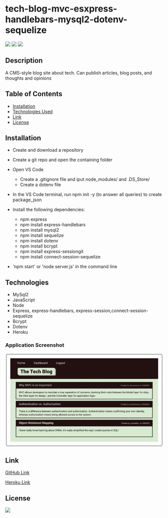 # tech-blog-mvc-esxpress-handlebars-mysql2-dotenv-sequelize

[![](https://img.shields.io/badge/javascript-68%25-yellow)]()
[![](https://img.shields.io/badge/CSS-19%25-blue)]()
[![](https://img.shields.io/badge/Handlbars-13%25-red)]()

## Description

A CMS-style blog site about tech. Can publish articles, blog posts, and thoughts and opinions

## Table of Contents

- [Installation](#installation)
- [Technologies Used](#technologies)
- [Link](#Link)
- [License](#license)

## Installation

- Create and download a repository

- Create a git repo and open the containing folder

- Open VS Code

  - Create a .gitignore file and iput node_modules/ and .DS_Store/
  - Create a dotenv file

- In the VS Code terminal, run npm init -y (to answer all queries) to create package_json

- Install the following dependencies:

  - npm express
  - npm install express-handlebars
  - npm install mysql2
  - npm install sequelize
  - npm install dotenv
  - npm install bcrypt
  - npm install express-sessiongit
  - npm install connect-session-sequelize

- 'npm start' or 'node server.js' in the command line

## Technologies

- MySql2
- JavaScript
- Node
- Express, express-handlebars, express-session,connect-session-sequelize
- Bcrypt
- Dotenv
- Heroku

### Application Screenshot

![images](db/images/tech-blog-mvc-james.PNG)
  

## Link

[GitHub Link](https://github.com/Okingiboy/tech-blog-mvc-esxpress-handlebars-mysql2-dotenv-sequelize)

[Heroku Link](https://thawing-tundra-57664.herokuapp.com/)


## License

[![](https://img.shields.io/npm/l/inquirer)]()
